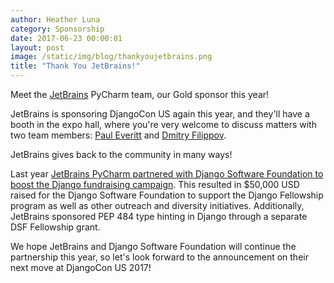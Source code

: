 ```yaml
---
author: Heather Luna
category: Sponsorship
date: 2017-06-23 00:00:01
layout: post
image: /static/img/blog/thankyoujetbrains.png
title: "Thank You JetBrains!"
---
```


Meet the [JetBrains](https://www.jetbrains.com/) PyCharm team, our Gold sponsor this year!

JetBrains is sponsoring DjangoCon US again this year, and they'll have a booth in the expo hall, where you're very welcome to discuss matters with two team members: [Paul Everitt](https://twitter.com/paulweveritt) and [Dmitry Filippov](https://twitter.com/filippovdmitry).

JetBrains gives back to the community in many ways!

Last year [JetBrains PyCharm partnered with Django Software Foundation to boost the Django fundraising campaign](https://www.djangoproject.com/weblog/2016/oct/13/pycharm-promotion-results/). This resulted in $50,000 USD raised for the Django Software Foundation to support the Django Fellowship program as well as other outreach and diversity initiatives. Additionally, JetBrains sponsored PEP 484 type hinting in Django through a separate DSF Fellowship grant.

We hope JetBrains and Django Software Foundation will continue the partnership this year, so let's look forward to the announcement on their next move at DjangoCon US 2017!
